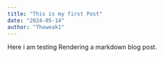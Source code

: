 ```yaml
---
title: "This is my first Post"
date: "2024-05-14"
author: "Theweak1"
---
```


Here i am testing Rendering a markdown blog post.
